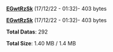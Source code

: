 [**EGwtRzSk**](/data/EGwtRzSk.txt) (17/12/22 - 01:32)- 403 bytes

[**EGwtRzSk**](/data/EGwtRzSk.txt) (17/12/22 - 01:32)- 403 bytes

**Total Datas**: 292

**Total Size**: 1.40 MB / 1.4 MB